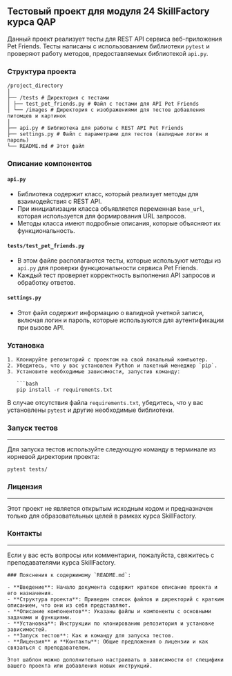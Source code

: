 ## Тестовый проект для модуля 24 SkillFactory курса QAP  

Данный проект реализует тесты для REST API сервиса веб-приложения Pet Friends. Тесты написаны с использованием библиотеки `pytest` и проверяют работу методов, предоставляемых библиотекой `api.py`.  

### Структура проекта
```
/project_directory
│
├── /tests # Директория с тестами
│ ├── test_pet_friends.py # Файл с тестами для API Pet Friends
│ └── /images # Директория с изображениями для тестов добавления питомцев и картинок
│
├── api.py # Библиотека для работы с REST API Pet Friends
├── settings.py # Файл с параметрами для тестов (валидные логин и пароль)
└── README.md # Этот файл
```
### Описание компонентов  

#### `api.py `  

- Библиотека содержит класс, который реализует методы для взаимодействия с REST API.  
- При инициализации класса объявляется переменная `base_url`, которая используется для формирования URL запросов.  
- Методы класса имеют подробные описания, которые объясняют их функциональность.  

#### `tests/test_pet_friends.py`  

- В этом файле располагаются тесты, которые используют методы из `api.py` для проверки функциональности сервиса Pet Friends.  
- Каждый тест проверяет корректность выполнения API запросов и обработку ответов.  

#### `settings.py`  

- Этот файл содержит информацию о валидной учетной записи, включая логин и пароль, которые используются для аутентификации при вызове API.  

### Установка  
```
1. Клонируйте репозиторий с проектом на свой локальный компьютер.  
2. Убедитесь, что у вас установлен Python и пакетный менеджер `pip`.  
3. Установите необходимые зависимости, запустив команду:  

   ```bash  
   pip install -r requirements.txt
```
В случае отсутствия файла `requirements.txt`, убедитесь, что у вас установлены `pytest` и другие необходимые библиотеки.

### Запуск тестов
***
Для запуска тестов используйте следующую команду в терминале из корневой директории проекта:
```
pytest tests/
```
### Лицензия
***
Этот проект не является открытым исходным кодом и предназначен только для образовательных целей в рамках курса SkillFactory.

### Контакты
***
Если у вас есть вопросы или комментарии, пожалуйста, свяжитесь с преподавателями курса SkillFactory.

```
### Пояснения к содержимому `README.md`:  

- **Введение**: Начало документа содержит краткое описание проекта и его назначения.  
- **Структура проекта**: Приведен список файлов и директорий с кратким описанием, что они из себя представляют.  
- **Описание компонентов**: Указаны файлы и компоненты с основными задачами и функциями.  
- **Установка**: Инструкции по клонированию репозитория и установке зависимостей.  
- **Запуск тестов**: Как и команду для запуска тестов.  
- **Лицензия** и **Контакты**: Общие предложения о лицензии и как связаться с преподавателем.  

Этот шаблон можно дополнительно настраивать в зависимости от специфики вашего проекта или добавления новых инструкций.
```